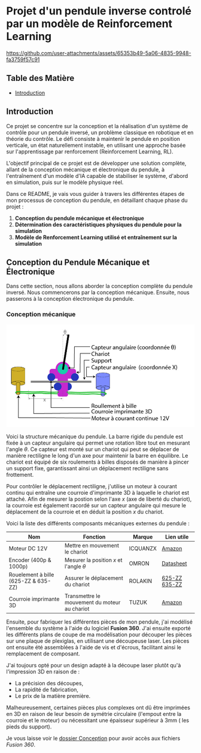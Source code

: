 # Projet d'un pendule inverse controlé par un modèle de Reinforcement Learning

https://github.com/user-attachments/assets/65353b49-5a06-4835-9948-fa3759f57c91

## Table des Matière

- [Introduction](#introduction)

## Introduction

Ce projet se concentre sur la conception et la réalisation d'un système de contrôle pour un pendule inversé, un problème classique en robotique et en théorie du contrôle. Le défi consiste à maintenir le pendule en position verticale, un état naturellement instable, en utilisant une approche basée sur l'apprentissage par renforcement (Reinforcement Learning, RL).

L'objectif principal de ce projet est de développer une solution complète, allant de la conception mécanique et électronique du pendule, à l'entraînement d'un modèle d'IA capable de stabiliser le système, d'abord en simulation, puis sur le modèle physique réel.

Dans ce README, je vais vous guider à travers les différentes étapes de mon processus de conception du pendule, en détaillant chaque phase du projet :

1. **Conception du pendule mécanique et électronique**
2. **Détermination des caractéristiques physiques du pendule pour la simulation**
3. **Modèle de Renforcement Learning utilisé et entraînement sur la simulation**

## Conception du Pendule Mécanique et Électronique

Dans cette section, nous allons aborder la conception complète du pendule inversé. Nous commencerons par la conception mécanique. Ensuite, nous passerons à la conception électronique du pendule.

### Conception mécanique

![Shéma mécanique IP](./Media/shema_IP.jpg)

Voici la structure mécanique du pendule. La barre rigide du pendule est fixée à un capteur angulaire qui permet une rotation libre tout en mesurant l'angle $\theta$. Ce capteur est monté sur un chariot qui peut se déplacer de manière rectiligne le long d'un axe pour maintenir la barre en équilibre. Le chariot est équipé de six roulements à billes disposés de manière à pincer un support fixe, garantissant ainsi un déplacement rectiligne sans frottement.

Pour contrôler le déplacement rectiligne, j'utilise un moteur à courant continu qui entraîne une courroie d'imprimante 3D à laquelle le chariot est attaché. Afin de mesurer la postion selon l'axe _x_ (axe de liberté du chariot), la courroie est également racordé sur un capteur angulaire qui mesure le déplacement de la courroie et en déduit la position _x_ du chariot.

Voici la liste des différents composants mécaniques externes du pendule :

| Nom                                  | Fonction                                      | Marque   | Lien utile                                                                                                                                                                                |
| ------------------------------------ | --------------------------------------------- | -------- | ----------------------------------------------------------------------------------------------------------------------------------------------------------------------------------------- |
| Moteur DC 12V                        | Mettre en mouvement le chariot                | ICQUANZX | [Amazon](https://www.amazon.fr/ICQUANZX-engrenages-r%C3%A9duction-%C3%A9lectrique-Diam%C3%A8tre/dp/B0824V7YGT)                                                                            |
| Encoder (400p & 1000p)               | Mesurer la position _x_ et l'angle $\theta$   | OMRON    | [Datasheet](https://www.amazon.fr/ICQUANZX-engrenages-r%C3%A9duction-%C3%A9lectrique-Diam%C3%A8tre/dp/B0824V7YGT)                                                                         |
| Rouelement à bille (625-ZZ & 635-ZZ) | Assurer le déplacement du chariot             | ROLAKIN  | [625-ZZ](https://www.123roulement.com/roulement-palier/roulement-bille/simple-rangee/625-zz) [635-ZZ](https://www.123roulement.com/roulement-palier/roulement-bille/simple-rangee/635-zz) |
| Courroie imprimante 3D               | Transmettre le mouvement du moteur au chariot | TUZUK    | [Amazon](https://www.amazon.fr/gp/product/B08SWTSG2K)                                                                                                                                     |

Ensuite, pour fabriquer les différentes pièces de mon pendule, j'ai modélisé l'ensemble du système à l'aide du logiciel **Fusion 360**. J'ai ensuite exporté les différents plans de coupe de ma modélisation pour découper les pièces sur une plaque de plexiglas, en utilisant une découpeuse laser. Les pièces ont ensuite été assemblées à l'aide de vis et d'écrous, facilitant ainsi le remplacement de composant.

J'ai toujours opté pour un design adapté à la découpe laser plutôt qu'à l'impression 3D en raison de :

- La précision des découpes,
- La rapidité de fabrication,
- Le prix de la matière première.

Malheureusement, certaines pièces plus complexes ont dû être imprimées en 3D en raison de leur besoin de symétrie circulaire (l'empout entre la courroie et le moteur) ou nécessitant une épaisseur supérieur à 3mm ( les pieds du support).

Je vous laisse voir le [ dossier Conception](/Conception) pour avoir accès aux fichiers _Fusion 360_.

